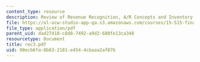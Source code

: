 ```yaml
---
content_type: resource
description: Review of Revenue Recognition, A/R Concepts and Inventory.
file: https://ol-ocw-studio-app-qa.s3.amazonaws.com/courses/15-515-financial-accounting-fall-2003/90ecb6fa8b832181e4544cbaaa2af87b_rec3.pdf
file_type: application/pdf
parent_uid: dad27418-c8d8-7492-a9d2-680fe13ca348
resourcetype: Document
title: rec3.pdf
uid: 90ecb6fa-8b83-2181-e454-4cbaaa2af87b
---
```

